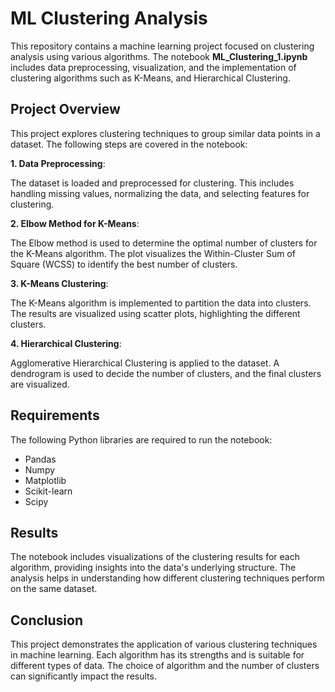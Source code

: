 # ML Clustering Analysis
This repository contains a machine learning project focused on clustering analysis using various algorithms. The notebook **ML_Clustering_1.ipynb** includes data preprocessing, visualization, and the implementation of clustering algorithms such as K-Means, and Hierarchical Clustering.

## Project Overview
This project explores clustering techniques to group similar data points in a dataset. The following steps are covered in the notebook:

**1. Data Preprocessing**:

The dataset is loaded and preprocessed for clustering. This includes handling missing values, normalizing the data, and selecting features for clustering.

**2. Elbow Method for K-Means**:

The Elbow method is used to determine the optimal number of clusters for the K-Means algorithm. The plot visualizes the Within-Cluster Sum of Square (WCSS) to identify the best number of clusters.

**3. K-Means Clustering**:

The K-Means algorithm is implemented to partition the data into clusters. The results are visualized using scatter plots, highlighting the different clusters.

**4. Hierarchical Clustering**:

Agglomerative Hierarchical Clustering is applied to the dataset. A dendrogram is used to decide the number of clusters, and the final clusters are visualized.

## Requirements
The following Python libraries are required to run the notebook:

- Pandas
- Numpy
- Matplotlib
- Scikit-learn
- Scipy

## Results
The notebook includes visualizations of the clustering results for each algorithm, providing insights into the data's underlying structure. The analysis helps in understanding how different clustering techniques perform on the same dataset.

## Conclusion
This project demonstrates the application of various clustering techniques in machine learning. Each algorithm has its strengths and is suitable for different types of data. The choice of algorithm and the number of clusters can significantly impact the results.
